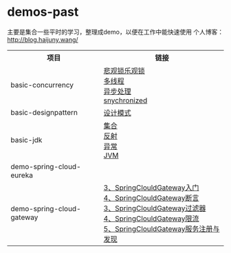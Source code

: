 # demos-past
主要是集合一些平时的学习，整理成demo，以便在工作中能快速使用
个人博客：http://blog.haijuny.wang/
<table>
    <tr>
        <th>项目</th>
        <th>链接</th>
    </tr>
    <tr>
        <td>basic-concurrency</td>
        <td>
            <a href="http://blog.haijuny.wang/HighConcurrency-PessimisticLockAndOptimisticLock/">悲观锁乐观锁</a><br>
            <a href="http://blog.haijuny.wang/HighConcurrency-multithreading/">多线程</a><br>
            <a href="http://blog.haijuny.wang/HighConcurrency-AsynchronousProcess/">异步处理</a><br>
            <a href="http://blog.haijuny.wang/HighConcurrency-snychronized/">snychronized</a><br>
        </td>
    </tr>
    <tr>
        <td>basic-designpattern</td>
        <td>
            <a href="http://blog.haijuny.wang/Java基础/设计模式">设计模式</a><br>
        </td>
    </tr>
    <tr>
        <td>basic-jdk</td>
        <td>
            <a href="http://blog.haijuny.wang/Java%E5%9F%BA%E7%A1%80/%E9%9B%86%E5%90%88/">集合</a><br>
            <a href="http://blog.haijuny.wang/Java%E5%9F%BA%E7%A1%80/%E5%8F%8D%E5%B0%84/">反射</a><br>
            <a href="http://blog.haijuny.wang/Java%E5%9F%BA%E7%A1%80/%E5%BC%82%E5%B8%B8/">异常</a><br>
            <a href="http://blog.haijuny.wang/Java%E5%9F%BA%E7%A1%80/%E5%BC%82%E5%B8%B8/">JVM</a><br>
        </td>
    </tr>
    <tr>
        <td>demo-spring-cloud-eureka</td>
        <td>
        </td>
    </tr>
    <tr>
        <td>demo-spring-cloud-gateway</td>
        <td>
            <a href="http://blog.haijuny.wang/SpringCloudGateway/1、SpringCloudGateway入门/">3、SpringClouldGateway入门</a><br>
            <a href="http://blog.haijuny.wang/SpringCloudGateway/2、SpringCloudGateway断言/">4、SpringClouldGateway断言</a><br>
            <a href="http://blog.haijuny.wang/SpringCloudGateway/3、SpringCloudGateway过滤器/">3、SpringClouldGateway过滤器</a><br>
            <a href="http://blog.haijuny.wang/SpringCloudGateway/4、SpringCloudGateway限流/">4、SpringClouldGateway限流</a><br>
            <a href="http://blog.haijuny.wang/SpringCloudGateway/5、SpringCloudGateway服务注册与发现/">5、SpringClouldGateway服务注册与发现</a><br>
        </td>
    </tr>
</table>